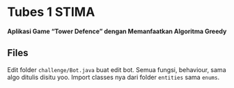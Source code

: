 # Tubes 1 STIMA
**Aplikasi Game “Tower Defence” dengan Memanfaatkan Algoritma Greedy**


## Files
Edit folder `challenge/Bot.java` buat edit bot. Semua fungsi, behaviour, sama algo ditulis disitu yoo. Import classes nya dari folder `entities` sama `enums`.